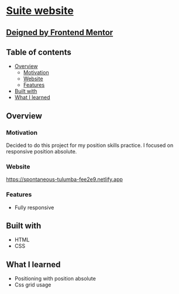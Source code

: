 # [Suite website](https://spontaneous-tulumba-fee2e9.netlify.app)

## [Deigned by Frontend Mentor](https://www.frontendmentor.io/challenges/typemaster-prelaunch-landing-page-J6-Yj5J-X)

## Table of contents

- [Overview](#overview)
  - [Motivation](#motivation)
  - [Website](#website)
  - [Features](#features)
- [Built with](#built-with)
- [What I learned](#what-i-learned)

## Overview

### Motivation

Decided to do this project for my position skills practice. I focused on responsive position absolute.

### Website

https://spontaneous-tulumba-fee2e9.netlify.app

### Features

- Fully responsive

## Built with

- HTML
- CSS

## What I learned

- Positioning with position absolute
- Css grid usage

